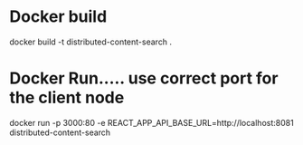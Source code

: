 # Docker build
docker build -t distributed-content-search .

# Docker Run..... use correct port for the client node
docker run -p 3000:80 -e REACT_APP_API_BASE_URL=http://localhost:8081 distributed-content-search